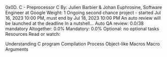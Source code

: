 0x0D. C - Preprocessor
C
 By: Julien Barbier & Johan Euphrosine, Software Engineer at Google
 Weight: 1
 Ongoing second chance project - started Jul 16, 2023 10:00 PM, must end by Jul 18, 2023 10:00 PM
 An auto review will be launched at the deadline
In a nutshell…
Auto QA review: 0.0/38 mandatory
Altogether:  0.0%
Mandatory: 0.0%
Optional: no optional tasks
Resources
Read or watch:

Understanding C program Compilation Process
Object-like Macros
Macro Arguments
